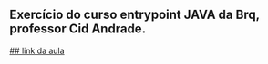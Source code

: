 ## Exercício do curso entrypoint JAVA da Brq, professor Cid Andrade.

[## link da aula](https://drive.google.com/file/d/1S-v5-aNZMSCWquK5FhN2VlZAyzqn0FA3/view)

